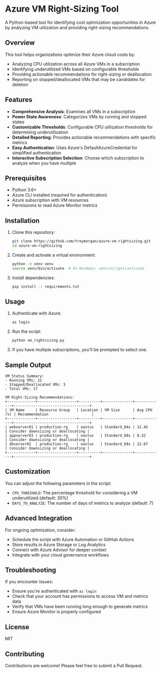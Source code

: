 # Azure VM Right-Sizing Tool

A Python-based tool for identifying cost optimization opportunities in Azure by analyzing VM utilization and providing right-sizing recommendations.

## Overview

This tool helps organizations optimize their Azure cloud costs by:

- Analyzing CPU utilization across all Azure VMs in a subscription
- Identifying underutilized VMs based on configurable thresholds
- Providing actionable recommendations for right-sizing or deallocation
- Reporting on stopped/deallocated VMs that may be candidates for deletion

## Features

- **Comprehensive Analysis**: Examines all VMs in a subscription
- **Power State Awareness**: Categorizes VMs by running and stopped states
- **Customizable Thresholds**: Configurable CPU utilization thresholds for determining underutilization
- **Detailed Reporting**: Provides actionable recommendations with specific metrics
- **Easy Authentication**: Uses Azure's DefaultAzureCredential for simplified authentication
- **Interactive Subscription Selection**: Choose which subscription to analyze when you have multiple

## Prerequisites

- Python 3.6+
- Azure CLI installed (required for authentication)
- Azure subscription with VM resources
- Permissions to read Azure Monitor metrics

## Installation

1. Clone this repository:
   ```bash
   git clone https://github.com/treymorgan/azure-vm-rightsizing.git
   cd azure-vm-rightsizing
   ```

2. Create and activate a virtual environment:
   ```bash
   python -m venv venv
   source venv/bin/activate  # On Windows: venv\Scripts\activate
   ```

3. Install dependencies:
   ```bash
   pip install -r requirements.txt
   ```

## Usage

1. Authenticate with Azure:
   ```bash
   az login
   ```

2. Run the script:
   ```bash
   python vm_rightsizing.py
   ```

3. If you have multiple subscriptions, you'll be prompted to select one.

## Sample Output

```
VM Status Summary:
- Running VMs: 12
- Stopped/Deallocated VMs: 5
- Total VMs: 17

VM Right-Sizing Recommendations:
+-------------+------------------+----------+--------------+-------------+-----------------------------------+
| VM Name     | Resource Group   | Location | VM Size      | Avg CPU (%) | Recommendation                    |
+-------------+------------------+----------+--------------+-------------+-----------------------------------+
| webserver01 | production-rg    | eastus   | Standard_D4s | 12.45       | Consider downsizing or deallocating |
| appserver03 | production-rg    | eastus   | Standard_D8s | 8.32        | Consider downsizing or deallocating |
| dbserver02  | production-rg    | eastus   | Standard_E8s | 22.67       | Consider downsizing or deallocating |
+-------------+------------------+----------+--------------+-------------+-----------------------------------+
```

## Customization

You can adjust the following parameters in the script:

- `CPU_THRESHOLD`: The percentage threshold for considering a VM underutilized (default: 30%)
- `DAYS_TO_ANALYZE`: The number of days of metrics to analyze (default: 7)

## Advanced Integration

For ongoing optimization, consider:

- Schedule the script with Azure Automation or GitHub Actions
- Store results in Azure Storage or Log Analytics
- Connect with Azure Advisor for deeper context
- Integrate with your cloud governance workflows

## Troubleshooting

If you encounter issues:

- Ensure you're authenticated with `az login`
- Check that your account has permissions to access VM and metrics data
- Verify that VMs have been running long enough to generate metrics
- Ensure Azure Monitor is properly configured

## License

MIT

## Contributing

Contributions are welcome! Please feel free to submit a Pull Request.
